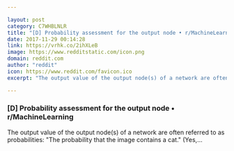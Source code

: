 ```yaml
---

layout: post
category: C7WHBLNLR
title: "[D] Probability assessment for the output node • r/MachineLearning"
date: 2017-11-29 00:14:28
link: https://vrhk.co/2ihXLeB
image: https://www.redditstatic.com/icon.png
domain: reddit.com
author: "reddit"
icon: https://www.reddit.com/favicon.ico
excerpt: "The output value of the output node(s) of a network are often referred to as probabilities: \"The probability that the image contains a cat.\" (Yes,..."

---
```


### [D] Probability assessment for the output node • r/MachineLearning

The output value of the output node(s) of a network are often referred to as probabilities: "The probability that the image contains a cat." (Yes,...